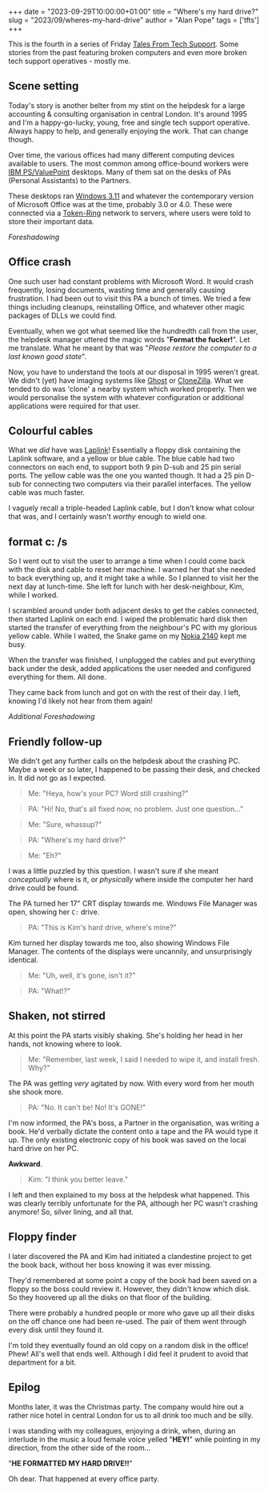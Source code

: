 +++
date = "2023-09-29T10:00:00+01:00"
title = "Where's my hard drive?"
slug = "2023/09/wheres-my-hard-drive"
author = "Alan Pope"
tags = ['tfts']
+++

This is the fourth in a series of Friday [Tales From Tech Support](https://popey.com/blog/tags/tfts/). Some stories from the past featuring broken computers and even more broken tech support operatives - mostly me.

## Scene setting

Today's story is another belter from my stint on the helpdesk for a large accounting & consulting organisation in central London. It's around 1995 and I'm a happy-go-lucky, young, free and single tech support operative. Always happy to help, and generally enjoying the work. That can change though.

Over time, the various offices had many different computing devices available to users. The most common among office-bound workers were [IBM PS/ValuePoint](https://en.wikipedia.org/wiki/IBM_PS/ValuePoint) desktops. Many of them sat on the desks of PAs (Personal Assistants) to the Partners. 

These desktops ran [Windows 3.11](https://en.wikipedia.org/wiki/Windows_3.1x) and whatever the contemporary version of Microsoft Office was at the time, probably 3.0 or 4.0. These were connected via a [Token-Ring](https://en.wikipedia.org/wiki/Token_Ring) network to servers, where users were told to store their important data.

*Foreshadowing*

## Office crash

One such user had constant problems with Microsoft Word. It would crash frequently, losing documents, wasting time and generally causing frustration. I had been out to visit this PA a bunch of times. We tried a few things including cleanups, reinstalling Office, and whatever other magic packages of DLLs we could find.

Eventually, when we got what seemed like the hundredth call from the user, the helpdesk manager uttered the magic words "**Format the fucker!**". Let me translate. What he meant by that was "*Please restore the computer to a last known good state*".

Now, you have to understand the tools at our disposal in 1995 weren't great. We didn't (yet) have imaging systems like [Ghost](https://en.wikipedia.org/wiki/Ghost_(disk_utility)) or [CloneZilla](https://en.wikipedia.org/wiki/Clonezilla). What we tended to do was 'clone' a nearby system which worked properly. Then we would personalise the system with whatever configuration or additional applications were required for that user.

## Colourful cables

What we *did* have was [Laplink](https://en.wikipedia.org/wiki/Laplink)! Essentially a floppy disk containing the Laplink software, and a yellow or blue cable. The blue cable had two connectors on each end, to support both 9 pin D-sub and 25 pin serial ports. The yellow cable was the one you wanted though. It had a 25 pin D-sub for connecting two computers via their parallel interfaces. The yellow cable was much faster.

I vaguely recall a triple-headed Laplink cable, but I don't know what colour that was, and I certainly wasn't *worthy* enough to wield one.

## format c: /s

So I went out to visit the user to arrange a time when I could come back with the disk and cable to reset her machine. I warned her that she needed to back everything up, and it might take a while. So I planned to visit her the next day at lunch-time. She left for lunch with her desk-neighbour, Kim, while I worked.

I scrambled around under both adjacent desks to get the cables connected, then started Laplink on each end. I wiped the problematic hard disk then started the transfer of everything from the neighbour's PC with my glorious yellow cable. While I waited, the Snake game on my [Nokia 2140](https://www.gsmarena.com/nokia_2110-24.php) kept me busy.

When the transfer was finished, I unplugged the cables and put everything back under the desk, added applications the user needed and configured everything for them. All done. 

They came back from lunch and got on with the rest of their day. I left, knowing I'd likely not hear from them again!

*Additional Foreshadowing*

## Friendly follow-up

We didn't get any further calls on the helpdesk about the crashing PC. Maybe a week or so later, I happened to be passing their desk, and checked in. It did not go as I expected.

> Me: "Heya, how's your PC? Word still crashing?"

> PA: "Hi! No, that's all fixed now, no problem. Just one question..."

> Me: "Sure, whassup?"

> PA: "Where's my hard drive?"

> Me: "Eh?"

I was a little puzzled by this question. I wasn't sure if she meant *conceptually* where is it, or *physically* where inside the computer her hard drive could be found.

The PA turned her 17" CRT display towards me. Windows File Manager was open, showing her `C:` drive. 

> PA: "This is Kim's hard drive, where's mine?"

Kim turned her display towards me too, also showing Windows File Manager. The contents of the displays were uncannily, and unsurprisingly identical.

> Me: "Uh, well, it's gone, isn't it?"

> PA: "What!?"

## Shaken, not stirred

At this point the PA starts visibly shaking. She's holding her head in her hands, not knowing where to look.

> Me: "Remember, last week, I said I needed to wipe it, and install fresh. Why?"

The PA was getting *very* agitated by now. With every word from her mouth she shook more.

> PA: "No. It can't be! No! It's GONE!"

I'm now informed, the PA's boss, a Partner in the organisation, was writing a book. He'd verbally dictate the content onto a tape and the PA would type it up. The only existing electronic copy of his book was saved on the local hard drive on her PC.

**Awkward**.

> Kim: "I think you better leave."

I left and then explained to my boss at the helpdesk what happened. This was clearly terribly unfortunate for the PA, although her PC wasn't crashing anymore! So, silver lining, and all that. 

## Floppy finder

I later discovered the PA and Kim had initiated a clandestine project to get the book back, without her boss knowing it was ever missing. 

They'd remembered at some point a copy of the book had been saved on a floppy so the boss could review it. However, they didn't know which disk. So they hoovered up all the disks on that floor of the building. 

There were probably a hundred people or more who gave up all their disks on the off chance one had been re-used. The pair of them went through every disk until they found it.

I'm told they eventually found an old copy on a random disk in the office! Phew! All's well that ends well. Although I did feel it prudent to avoid that department for a bit.

## Epilog

Months later, it was the Christmas party. The company would hire out a rather nice hotel in central London for us to all drink too much and be silly. 

I was standing with my colleagues, enjoying a drink, when, during an interlude in the music a loud female voice yelled "**HEY!**" while pointing in my direction, from the other side of the room...

"**HE FORMATTED MY HARD DRIVE!!**"

Oh dear. That happened at every office party. 
